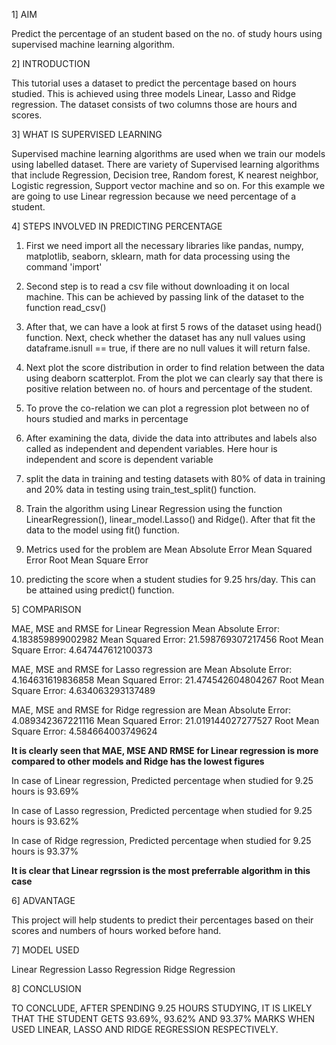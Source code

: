 1] AIM

Predict the percentage of an student based on the no. of study hours using supervised machine learning algorithm.

2] INTRODUCTION

This tutorial uses a dataset to predict the percentage based on hours studied. This is achieved using three models Linear, Lasso and Ridge regression. The dataset consists of two columns those are hours and scores.

3] WHAT IS SUPERVISED LEARNING

Supervised machine learning algorithms are used when we train our models using labelled dataset. There are variety of Supervised learning algorithms that include Regression, Decision tree, Random forest, K nearest neighbor, Logistic regression, Support vector machine and so on.
For this example we are going to use Linear regression because we need percentage of a student.

4] STEPS INVOLVED IN PREDICTING PERCENTAGE

1) First we need import all the necessary libraries like pandas, numpy, matplotlib, seaborn, sklearn, math for data processing using the command 'import'

2) Second step is to read a csv file without downloading it on local machine. This can be achieved by passing link of the dataset to the function read_csv()

3) After that, we can have a look at first 5 rows of the dataset using head() function. Next, check whether the dataset has any null values using dataframe.isnull == true, if there are no null values it will return false.

4) Next plot the score distribution in order to find relation between the data using deaborn scatterplot. From the plot we can clearly say that there is positive relation between no. of hours and percentage of the student.

5) To prove the co-relation we can plot a regression plot between no of hours studied and marks in percentage

6) After examining the data, divide the data into attributes and labels also called as independent and dependent variables. Here hour is independent and score is dependent variable

7) split the data in training and testing datasets with 80% of data in training and 20% data in testing using train_test_split() function.

8) Train the algorithm using Linear Regression using the function LinearRegression(), linear_model.Lasso() and Ridge(). After that fit the data to the model using fit() function. 

9) Metrics used for the problem are 
Mean Absolute Error
Mean Squared Error
Root Mean Square Error

10) predicting the score when a student studies for 9.25 hrs/day. This can be attained using predict() function.

5] COMPARISON

MAE, MSE and RMSE for Linear Regression
Mean Absolute Error:  4.183859899002982
Mean Squared Error:  21.598769307217456
Root Mean Square Error:  4.647447612100373

MAE, MSE and RMSE for Lasso regression are 
Mean Absolute Error:  4.164631619836858
Mean Squared Error:  21.474542604804267
Root Mean Square Error:  4.634063293137489

MAE, MSE and RMSE for Ridge regression are 
Mean Absolute Error:  4.089342367221116
Mean Squared Error:  21.019144027277527
Root Mean Square Error:  4.584664003749624

**It is clearly seen that MAE, MSE AND RMSE for Linear regression is more compared to other models and Ridge has the lowest figures**

In case of Linear regression, Predicted percentage when studied for 9.25 hours is 93.69%

In case of Lasso regression, Predicted percentage when studied for 9.25 hours is 93.62%

In case of Ridge regression, Predicted percentage when studied for 9.25 hours is 93.37%

**It is clear that Linear regrssion is the most preferrable algorithm in this case**

6] ADVANTAGE

This project will help students to predict their percentages based on their scores and numbers of hours worked before hand.

7] MODEL USED

Linear Regression
Lasso Regression
Ridge Regression

8] CONCLUSION

TO CONCLUDE, AFTER SPENDING 9.25 HOURS STUDYING, IT IS LIKELY THAT THE STUDENT GETS 93.69%, 93.62% AND 93.37% MARKS WHEN USED LINEAR, LASSO AND RIDGE REGRESSION RESPECTIVELY.
